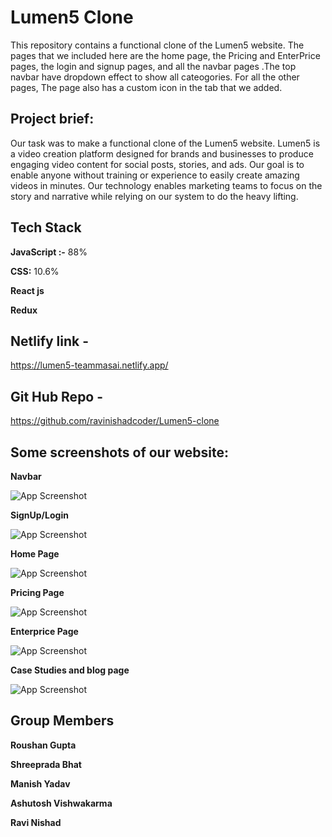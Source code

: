 
<h1>Lumen5 Clone</h1>
 
<p>This repository contains a functional clone of the Lumen5 website. The pages that we included here are the home page, the Pricing and EnterPrice pages, the login and signup pages, and all the navbar pages .The top navbar have dropdown effect to show all cateogories. For all the other pages,  The page also has a custom icon in the tab that we added.</p>


<h2>Project brief:</h2>

Our task was to make a functional clone of the Lumen5 website. Lumen5 is a video creation platform designed for brands and businesses to produce engaging video content for social posts, stories, and ads. Our goal is to enable anyone without training or experience to easily create amazing videos in minutes. Our technology enables marketing teams to focus on the story and narrative while relying on our system to do the heavy lifting.




## Tech Stack

**JavaScript :-** 88%

**CSS:** 10.6%

**React js** 

**Redux**





## Netlify link - 
https://lumen5-teammasai.netlify.app/

## Git Hub Repo - 
https://github.com/ravinishadcoder/Lumen5-clone





<h2>Some screenshots of our website:</h2>









**Navbar**

![App Screenshot](https://miro.medium.com/max/875/1*_U-2KW7U6EpoSl78BgjNfQ.png)


**SignUp/Login**

![App Screenshot](https://miro.medium.com/max/875/1*4O7pKYS1qZR8AfkKvZfjEg.gif)




**Home Page**


![App Screenshot](https://miro.medium.com/max/750/1*OB6DBNhwDJGxE1cMLlPJ9Q.gif)




**Pricing Page**


![App Screenshot](https://miro.medium.com/max/750/1*2xhCKZTuqAqXgcLwDmLY2A.gif)


**Enterprice Page**

![App Screenshot](https://miro.medium.com/max/875/1*CFVU-3Di1Cakun2oIk4MRA.gif)



**Case Studies and blog page**


![App Screenshot](https://miro.medium.com/max/875/1*lHQC7KMiaovKF8xL6cXb-g.gif)




## Group Members

**Roushan Gupta**

**Shreeprada Bhat**

**Manish Yadav**

**Ashutosh Vishwakarma**

**Ravi Nishad**









